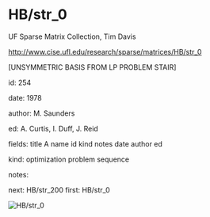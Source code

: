 # HB/str_0

 UF Sparse Matrix Collection, Tim Davis

 http://www.cise.ufl.edu/research/sparse/matrices/HB/str_0

 [UNSYMMETRIC BASIS FROM LP PROBLEM STAIR]

 id: 254

 date: 1978

 author: M. Saunders

 ed: A. Curtis, I. Duff, J. Reid

 fields: title A name id kind notes date author ed

 kind: optimization problem sequence

 notes:

 next: HB/str_200 first: HB/str_0

![HB/str_0](http://yifanhu.net/GALLERY/GRAPHS/GIF_SMALL/HB@str_0.gif)
